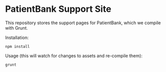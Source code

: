 # PatientBank Support Site

This repository stores the support pages for PatientBank, which we compile with
Grunt.

Installation:

    npm install

Usage (this will watch for changes to assets and re-compile them):

    grunt
